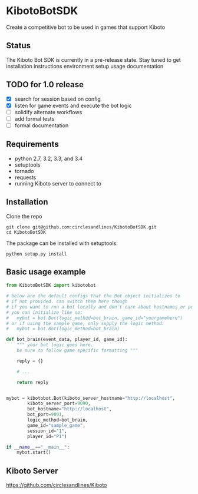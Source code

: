 # KibotoBotSDK
Create a competitive bot to be used in games that support Kiboto

## Status
The Kiboto Bot SDK is currently in a pre-release state. Stay tuned to get installation instructions environment setup usage documentation

## TODO for 1.0 release
- [x] search for session based on config
- [x] listen for game events and execute the bot logic
- [ ] solidify alternate workflows
- [ ] add formal tests
- [ ] formal documentation

## Requirements
- python 2.7, 3.2, 3.3, and 3.4
- setuptools
- tornado
- requests
- running Kiboto server to connect to

## Installation

Clone the repo
```
git clone git@github.com:circlesandlines/KibotoBotSDK.git
cd KibotoBotSDK
```

The package can be installed with setuptools:
```
python setup.py install
```

## Basic usage example
```python
from KibotoBotSDK import kibotobot

# below are the default configs that the Bot object initializes to
# if not provided. can switch them here though
# if you want to run a bot locally and don't care about hostnames or ports,
# you can initialize like so:
#	mybot = bot.Bot(logic_method=bot_brain, game_id="yourgamehere")
# or if using the sample game, only supply the logic method:
#	mybot = bot.Bot(logic_method=bot_brain)

def bot_brain(event_data, player_id, game_id):
	""" your bot logic goes here.
	be sure to follow game specific formatting """

	reply = {}

	# ...

	return reply


mybot = kibotobot.Bot(kiboto_server_hostname="http://localhost",
		kiboto_server_port=9090,
		bot_hostname="http://localhost",
		bot_port=9091,
		logic_method=bot_brain,
		game_id="sample_game",
		session_id="1",
		player_id="P1")

if __name__=="__main__":
	mybot.start()
```

## Kiboto Server
https://github.com/circlesandlines/Kiboto
